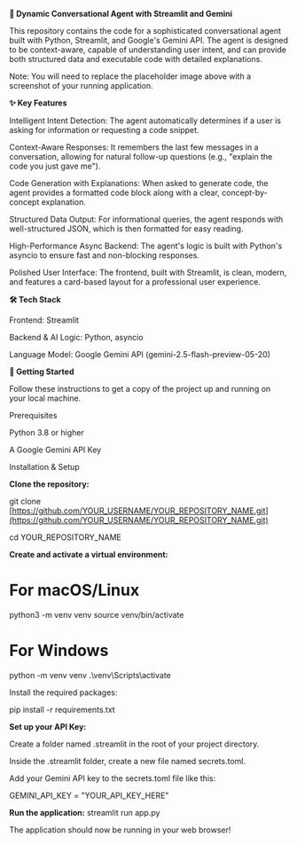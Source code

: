 **🤖 Dynamic Conversational Agent with Streamlit and Gemini**

This repository contains the code for a sophisticated conversational agent built with Python, Streamlit, and Google's Gemini API. The agent is designed to be context-aware, capable of understanding user intent, and can provide both structured data and executable code with detailed explanations.

Note: You will need to replace the placeholder image above with a screenshot of your running application.

**✨ Key Features**

Intelligent Intent Detection: The agent automatically determines if a user is asking for information or requesting a code snippet.

Context-Aware Responses: It remembers the last few messages in a conversation, allowing for natural follow-up questions (e.g., "explain the code you just gave me").

Code Generation with Explanations: When asked to generate code, the agent provides a formatted code block along with a clear, concept-by-concept explanation.

Structured Data Output: For informational queries, the agent responds with well-structured JSON, which is then formatted for easy reading.

High-Performance Async Backend: The agent's logic is built with Python's asyncio to ensure fast and non-blocking responses.

Polished User Interface: The frontend, built with Streamlit, is clean, modern, and features a card-based layout for a professional user experience.

**🛠️ Tech Stack**

Frontend: Streamlit

Backend & AI Logic: Python, asyncio

Language Model: Google Gemini API (gemini-2.5-flash-preview-05-20)

**🚀 Getting Started**

Follow these instructions to get a copy of the project up and running on your local machine.

Prerequisites

Python 3.8 or higher

A Google Gemini API Key

Installation & Setup

**Clone the repository:**

git clone [https://github.com/YOUR_USERNAME/YOUR_REPOSITORY_NAME.git](https://github.com/YOUR_USERNAME/YOUR_REPOSITORY_NAME.git)

cd YOUR_REPOSITORY_NAME


**Create and activate a virtual environment:**

# For macOS/Linux
python3 -m venv venv
source venv/bin/activate

# For Windows
python -m venv venv
.\venv\Scripts\activate


Install the required packages:

pip install -r requirements.txt


**Set up your API Key:**

Create a folder named .streamlit in the root of your project directory.

Inside the .streamlit folder, create a new file named secrets.toml.

Add your Gemini API key to the secrets.toml file like this:

GEMINI_API_KEY = "YOUR_API_KEY_HERE"


**Run the application:**
streamlit run app.py


The application should now be running in your web browser!
